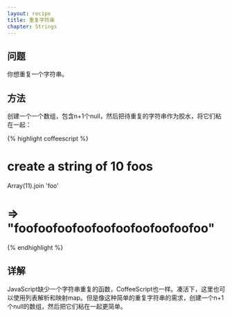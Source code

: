 ```yaml
---
layout: recipe
title: 重复字符串
chapter: Strings
---
```

## 问题

你想重复一个字符串。

## 方法

创建一个一个数组，包含n+1个null，然后把待重复的字符串作为胶水，将它们粘在一起：

{% highlight coffeescript %}
# create a string of 10 foos
Array(11).join 'foo'

# => "foofoofoofoofoofoofoofoofoofoo"
{% endhighlight %}

## 详解

JavaScript缺少一个字符串重复的函数，CoffeeScript也一样。凑活下，这里也可以使用列表解析和映射map。但是像这种简单的重复字符串的需求，创建一个n+1个null的数组，然后把它们粘在一起更简单。
